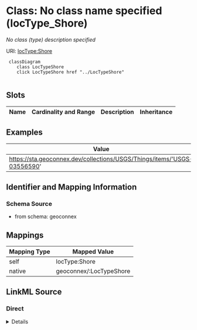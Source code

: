 

# Class: No class name specified (locType_Shore)


_No class (type) description specified_





URI: [locType:Shore](locType:Shore)






```mermaid
 classDiagram
    class LocTypeShore
    click LocTypeShore href "../LocTypeShore"
      
```




<!-- no inheritance hierarchy -->


## Slots

| Name | Cardinality and Range | Description | Inheritance |
| ---  | --- | --- | --- |










## Examples

| Value |
| --- |
| https://sta.geoconnex.dev/collections/USGS/Things/items/'USGS-03556590' |


## Identifier and Mapping Information







### Schema Source


* from schema: geoconnex




## Mappings

| Mapping Type | Mapped Value |
| ---  | ---  |
| self | locType:Shore |
| native | geoconnex/:LocTypeShore |







## LinkML Source

<!-- TODO: investigate https://stackoverflow.com/questions/37606292/how-to-create-tabbed-code-blocks-in-mkdocs-or-sphinx -->

### Direct

<details>
```yaml
name: locType_Shore
conforms_to: No schema conformance document specified
description: No class (type) description specified
title: No class name specified
notes:
- Class with 1 occurrences.
examples:
- value: https://sta.geoconnex.dev/collections/USGS/Things/items/'USGS-03556590'
from_schema: geoconnex
rank: 1000
class_uri: locType:Shore

```
</details>

### Induced

<details>
```yaml
name: locType_Shore
conforms_to: No schema conformance document specified
description: No class (type) description specified
title: No class name specified
notes:
- Class with 1 occurrences.
examples:
- value: https://sta.geoconnex.dev/collections/USGS/Things/items/'USGS-03556590'
from_schema: geoconnex
rank: 1000
class_uri: locType:Shore

```
</details>